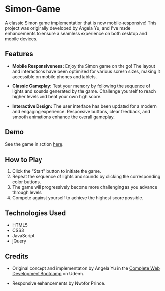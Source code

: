 # Simon-Game
A classic Simon game implementation that is now mobile-responsive! This project was originally developed by Angela Yu, and I've made enhancements to ensure a seamless experience on both desktop and mobile devices.
## Features

- **Mobile Responsiveness:** Enjoy the Simon game on the go! The layout and interactions have been optimized for various screen sizes, making it accessible on mobile phones and tablets.

- **Classic Gameplay:** Test your memory by following the sequence of lights and sounds generated by the game. Challenge yourself to reach higher levels and beat your own high score.

- **Interactive Design:** The user interface has been updated for a modern and engaging experience. Responsive buttons, clear feedback, and smooth animations enhance the overall gameplay.

## Demo

See the game in action [here](https://amceetech-dev.github.io/Simon-Game/).

## How to Play

1. Click the "Start" button to initiate the game.
2. Repeat the sequence of lights and sounds by clicking the corresponding color buttons.
3. The game will progressively become more challenging as you advance through levels.
4. Compete against yourself to achieve the highest score possible.

## Technologies Used

- HTML5
- CSS3
- JavaScript
- jQuery
## Credits

- Original concept and implementation by Angela Yu in the [Complete Web Development Bootcamp](https://www.udemy.com/course/the-complete-web-development-bootcamp/) on Udemy.

- Responsive enhancements by Nwofor Prince.

